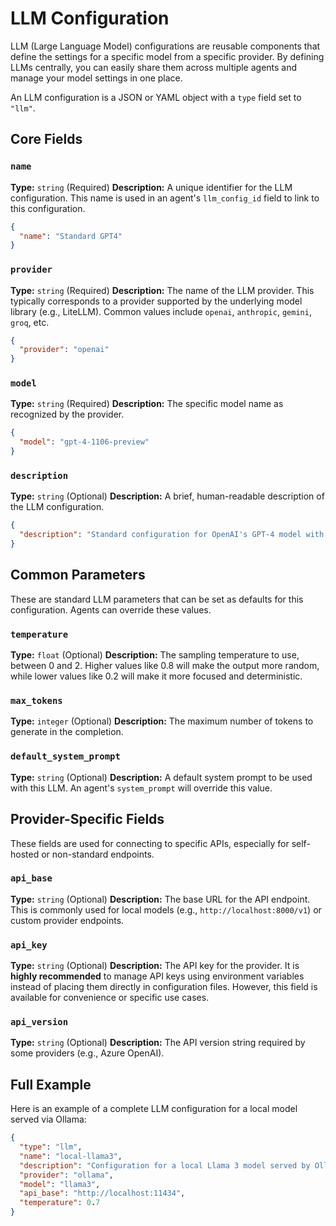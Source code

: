 # LLM Configuration

LLM (Large Language Model) configurations are reusable components that define the settings for a specific model from a specific provider. By defining LLMs centrally, you can easily share them across multiple agents and manage your model settings in one place.

An LLM configuration is a JSON or YAML object with a `type` field set to `"llm"`.

## Core Fields

### `name`
**Type:** `string` (Required)
**Description:** A unique identifier for the LLM configuration. This name is used in an agent's `llm_config_id` field to link to this configuration.

```json
{
  "name": "Standard GPT4"
}
```

### `provider`
**Type:** `string` (Required)
**Description:** The name of the LLM provider. This typically corresponds to a provider supported by the underlying model library (e.g., LiteLLM). Common values include `openai`, `anthropic`, `gemini`, `groq`, etc.

```json
{
  "provider": "openai"
}
```

### `model`
**Type:** `string` (Required)
**Description:** The specific model name as recognized by the provider.

```json
{
  "model": "gpt-4-1106-preview"
}
```

### `description`
**Type:** `string` (Optional)
**Description:** A brief, human-readable description of the LLM configuration.

```json
{
  "description": "Standard configuration for OpenAI's GPT-4 model with default settings."
}
```

## Common Parameters

These are standard LLM parameters that can be set as defaults for this configuration. Agents can override these values.

### `temperature`
**Type:** `float` (Optional)
**Description:** The sampling temperature to use, between 0 and 2. Higher values like 0.8 will make the output more random, while lower values like 0.2 will make it more focused and deterministic.

### `max_tokens`
**Type:** `integer` (Optional)
**Description:** The maximum number of tokens to generate in the completion.

### `default_system_prompt`
**Type:** `string` (Optional)
**Description:** A default system prompt to be used with this LLM. An agent's `system_prompt` will override this value.

## Provider-Specific Fields

These fields are used for connecting to specific APIs, especially for self-hosted or non-standard endpoints.

### `api_base`
**Type:** `string` (Optional)
**Description:** The base URL for the API endpoint. This is commonly used for local models (e.g., `http://localhost:8000/v1`) or custom provider endpoints.

### `api_key`
**Type:** `string` (Optional)
**Description:** The API key for the provider. It is **highly recommended** to manage API keys using environment variables instead of placing them directly in configuration files. However, this field is available for convenience or specific use cases.

### `api_version`
**Type:** `string` (Optional)
**Description:** The API version string required by some providers (e.g., Azure OpenAI).

## Full Example

Here is an example of a complete LLM configuration for a local model served via Ollama:

```json
{
  "type": "llm",
  "name": "local-llama3",
  "description": "Configuration for a local Llama 3 model served by Ollama.",
  "provider": "ollama",
  "model": "llama3",
  "api_base": "http://localhost:11434",
  "temperature": 0.7
}
